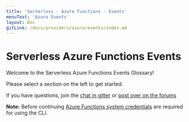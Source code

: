 ```yaml
---
title: 'Serverless - Azure Functions - Events'
menuText: 'Azure Events'
layout: Doc
gitLink: /docs/providers/azure/events/index.md
---
```


# Serverless Azure Functions Events

Welcome to the Serverless Azure Functions Events Glossary!

Please select a section on the left to get started.

If you have questions, join the [chat in gitter](https://gitter.im/serverless/serverless) or [post over on the forums](http://forum.serverless.com/)

**Note:** Before continuing [Azure Functions system credentials](../guide/credentials) are required for using the CLI.
